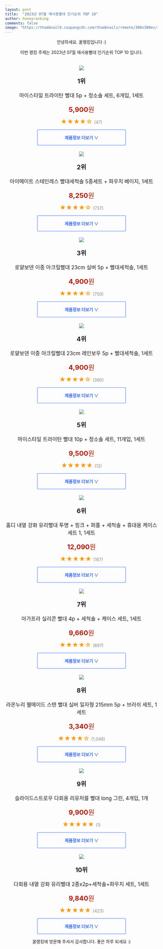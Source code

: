 ```yaml
---
layout: post
title:  "2023년 07월 재사용빨대 인기순위 TOP 10"
author: honeyranking
comments: false
image: "https://thumbnail9.coupangcdn.com/thumbnails/remote/300x300ex/image/rs_quotation_api/7eelyg1p/c9c329c9a8bb4735847ab3c69ab66cf7.jpg"
---
```

<p style="text-align: center;">안녕하세요. 꿀랭킹입니다 :)</p>
<p style="text-align: center;">이번 랭킹 주제는 2023년 07월 재사용빨대 인기순위 TOP 10 입니다.</p><center><img src="https://thumbnail9.coupangcdn.com/thumbnails/remote/300x300ex/image/rs_quotation_api/7eelyg1p/c9c329c9a8bb4735847ab3c69ab66cf7.jpg" style="margin-top:20px" /></center><p style="text-align: center; font-size: 20px"><b>1위</b></p><p style="text-align: center; font-size: 17px">마이스타일 트라이탄 빨대 5p + 청소솔 세트, 6개입, 1세트</p><p style="text-align: center;"><span style="color: #b61800; font-size: 22px;"><b>5,900</b>원</span></p><p style="text-align: center;"><span style="color: #ff9600; font-size: 20px;">★★★★☆ </span><span style="color: #878787;">(47)</span></p><center><a href="https://link.coupang.com/a/5lebf"><div style="font-size: 14px; display: inline-block; padding: 15px 90px; color: #346aff; border-radius: 2px; border: 1px solid #346aff; cursor: pointer;"><b>제품정보 더보기 &or;</b></div></a></center><center><img src="https://thumbnail7.coupangcdn.com/thumbnails/remote/300x300ex/image/retail/images/2019/09/26/22/6/638171d0-afab-4363-820a-7beba1217d88.jpg" style="margin-top:20px" /></center><p style="text-align: center; font-size: 20px"><b>2위</b></p><p style="text-align: center; font-size: 17px">아이메이트 스테인레스 빨대세척솔 5종세트 + 파우치 베이지, 1세트</p><p style="text-align: center;"><span style="color: #b61800; font-size: 22px;"><b>8,250</b>원</span></p><p style="text-align: center;"><span style="color: #ff9600; font-size: 20px;">★★★★☆ </span><span style="color: #878787;">(737)</span></p><center><a href="https://www.coupang.com/vp/products/309382433?itemId=975247792&q=%EC%9E%AC%EC%82%AC%EC%9A%A9%EB%B9%A8%EB%8C%80&sourceType=search&searchId=ce9cab3425614ed29e5c5b45f2791566"><div style="font-size: 14px; display: inline-block; padding: 15px 90px; color: #346aff; border-radius: 2px; border: 1px solid #346aff; cursor: pointer;"><b>제품정보 더보기 &or;</b></div></a></center><center><img src="https://thumbnail9.coupangcdn.com/thumbnails/remote/300x300ex/image/retail/images/2017/04/13/15/3/1a5835c6-57eb-401b-8441-2b80f30b87c9.jpg" style="margin-top:20px" /></center><p style="text-align: center; font-size: 20px"><b>3위</b></p><p style="text-align: center; font-size: 17px">로얄보덴 이중 아크릴빨대 23cm 실버 5p + 빨대세척솔, 1세트</p><p style="text-align: center;"><span style="color: #b61800; font-size: 22px;"><b>4,900</b>원</span></p><p style="text-align: center;"><span style="color: #ff9600; font-size: 20px;">★★★★☆ </span><span style="color: #878787;">(750)</span></p><center><a href="https://link.coupang.com/a/5lebg"><div style="font-size: 14px; display: inline-block; padding: 15px 90px; color: #346aff; border-radius: 2px; border: 1px solid #346aff; cursor: pointer;"><b>제품정보 더보기 &or;</b></div></a></center><center><img src="https://thumbnail10.coupangcdn.com/thumbnails/remote/300x300ex/image/retail/images/2017/04/13/15/6/0f9d9b46-7504-4fc8-b081-ab87d9e06fd8.jpg" style="margin-top:20px" /></center><p style="text-align: center; font-size: 20px"><b>4위</b></p><p style="text-align: center; font-size: 17px">로얄보덴 이중 아크릴빨대 23cm 레인보우 5p + 빨대세척솔, 1세트</p><p style="text-align: center;"><span style="color: #b61800; font-size: 22px;"><b>4,900</b>원</span></p><p style="text-align: center;"><span style="color: #ff9600; font-size: 20px;">★★★★☆ </span><span style="color: #878787;">(390)</span></p><center><a href="https://link.coupang.com/a/5lebh"><div style="font-size: 14px; display: inline-block; padding: 15px 90px; color: #346aff; border-radius: 2px; border: 1px solid #346aff; cursor: pointer;"><b>제품정보 더보기 &or;</b></div></a></center><center><img src="https://thumbnail10.coupangcdn.com/thumbnails/remote/300x300ex/image/rs_quotation_api/d5qn8pgr/246c919ef296401f9de1fbe1012f272b.jpg" style="margin-top:20px" /></center><p style="text-align: center; font-size: 20px"><b>5위</b></p><p style="text-align: center; font-size: 17px">마이스타일 트라이탄 빨대 10p + 청소솔 세트, 11개입, 1세트</p><p style="text-align: center;"><span style="color: #b61800; font-size: 22px;"><b>9,500</b>원</span></p><p style="text-align: center;"><span style="color: #ff9600; font-size: 20px;">★★★★★ </span><span style="color: #878787;">(12)</span></p><center><a href="https://link.coupang.com/a/5lebi"><div style="font-size: 14px; display: inline-block; padding: 15px 90px; color: #346aff; border-radius: 2px; border: 1px solid #346aff; cursor: pointer;"><b>제품정보 더보기 &or;</b></div></a></center><center><img src="https://thumbnail6.coupangcdn.com/thumbnails/remote/300x300ex/image/retail/images/2022/01/05/17/6/349c3fa0-ef6f-44b2-8497-5b9069192d18.jpg" style="margin-top:20px" /></center><p style="text-align: center; font-size: 20px"><b>6위</b></p><p style="text-align: center; font-size: 17px">홈디 내열 강화 유리빨대 투명 + 핑크 + 퍼플 + 세척솔 + 휴대용 케이스 세트 1, 1세트</p><p style="text-align: center;"><span style="color: #b61800; font-size: 22px;"><b>12,090</b>원</span></p><p style="text-align: center;"><span style="color: #ff9600; font-size: 20px;">★★★★★ </span><span style="color: #878787;">(167)</span></p><center><a href="https://link.coupang.com/a/5lebj"><div style="font-size: 14px; display: inline-block; padding: 15px 90px; color: #346aff; border-radius: 2px; border: 1px solid #346aff; cursor: pointer;"><b>제품정보 더보기 &or;</b></div></a></center><center><img src="https://thumbnail6.coupangcdn.com/thumbnails/remote/300x300ex/image/retail/images/2020/03/13/12/9/ec102d9b-ffe9-4a34-aac0-bb79203d31f7.jpg" style="margin-top:20px" /></center><p style="text-align: center; font-size: 20px"><b>7위</b></p><p style="text-align: center; font-size: 17px">아가프라 실리콘 빨대 4p + 세척솔 + 케이스 세트, 1세트</p><p style="text-align: center;"><span style="color: #b61800; font-size: 22px;"><b>9,660</b>원</span></p><p style="text-align: center;"><span style="color: #ff9600; font-size: 20px;">★★★★☆ </span><span style="color: #878787;">(697)</span></p><center><a href="https://link.coupang.com/a/5lebk"><div style="font-size: 14px; display: inline-block; padding: 15px 90px; color: #346aff; border-radius: 2px; border: 1px solid #346aff; cursor: pointer;"><b>제품정보 더보기 &or;</b></div></a></center><center><img src="https://thumbnail8.coupangcdn.com/thumbnails/remote/300x300ex/image/retail/images/2020/04/28/15/4/a1408420-8fbf-4c7a-a57d-f842a12f929c.jpg" style="margin-top:20px" /></center><p style="text-align: center; font-size: 20px"><b>8위</b></p><p style="text-align: center; font-size: 17px">라온누리 웰메이드 스텐 빨대 실버 일자형 215mm 5p + 브러쉬 세트, 1세트</p><p style="text-align: center;"><span style="color: #b61800; font-size: 22px;"><b>3,340</b>원</span></p><p style="text-align: center;"><span style="color: #ff9600; font-size: 20px;">★★★★☆ </span><span style="color: #878787;">(1,048)</span></p><center><a href="https://link.coupang.com/a/5lebl"><div style="font-size: 14px; display: inline-block; padding: 15px 90px; color: #346aff; border-radius: 2px; border: 1px solid #346aff; cursor: pointer;"><b>제품정보 더보기 &or;</b></div></a></center><center><img src="https://thumbnail9.coupangcdn.com/thumbnails/remote/300x300ex/image/retail/images/2023/06/30/16/2/f2fbec48-ceff-4899-825e-d37ddd0489c7.jpg" style="margin-top:20px" /></center><p style="text-align: center; font-size: 20px"><b>9위</b></p><p style="text-align: center; font-size: 17px">슬라이드스트로우 다회용 리유저블 빨대 long 그린, 4개입, 1개</p><p style="text-align: center;"><span style="color: #b61800; font-size: 22px;"><b>9,900</b>원</span></p><p style="text-align: center;"><span style="color: #ff9600; font-size: 20px;">★★★★★ </span><span style="color: #878787;">(1)</span></p><center><a href="https://link.coupang.com/a/5lebm"><div style="font-size: 14px; display: inline-block; padding: 15px 90px; color: #346aff; border-radius: 2px; border: 1px solid #346aff; cursor: pointer;"><b>제품정보 더보기 &or;</b></div></a></center><center><img src="https://thumbnail8.coupangcdn.com/thumbnails/remote/300x300ex/image/retail/images/2097200560938260-e3957d4a-eb9b-4ddb-9869-4197af81ba4f.jpg" style="margin-top:20px" /></center><p style="text-align: center; font-size: 20px"><b>10위</b></p><p style="text-align: center; font-size: 17px">다회용 내열 강화 유리빨대 2종x2p+세척솔+파우치 세트, 1세트</p><p style="text-align: center;"><span style="color: #b61800; font-size: 22px;"><b>9,840</b>원</span></p><p style="text-align: center;"><span style="color: #ff9600; font-size: 20px;">★★★★★ </span><span style="color: #878787;">(423)</span></p><center><a href="https://link.coupang.com/a/5lebn"><div style="font-size: 14px; display: inline-block; padding: 15px 90px; color: #346aff; border-radius: 2px; border: 1px solid #346aff; cursor: pointer;"><b>제품정보 더보기 &or;</b></div></a></center><p style="text-align: center;">꿀랭킹에 방문해 주셔서 감사합니다. 좋은 하루 되세요 :)</p>